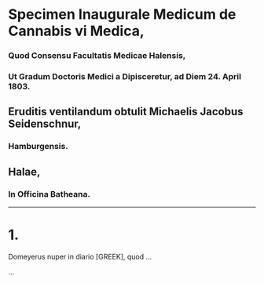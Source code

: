 # Specimen Inaugurale Medicum de Cannabis vi Medica,

### Quod Consensu Facultatis Medicae Halensis,

### Ut Gradum Doctoris Medici a Dipisceretur, ad Diem 24. April 1803.

## Eruditis ventilandum obtulit Michaelis Jacobus Seidenschnur,

### Hamburgensis.

## Halae,

### In Officina Batheana.

---

# 1.

Domeyerus nuper in diario [GREEK], quod ...

...
